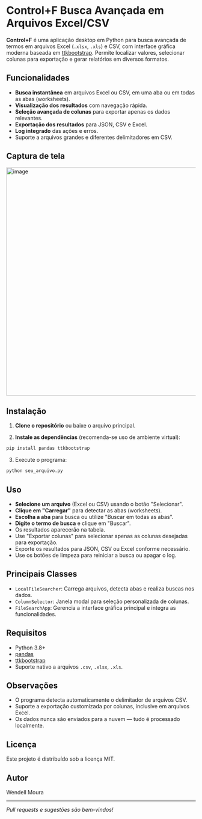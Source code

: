 # Control+F Busca Avançada em Arquivos Excel/CSV

**Control+F** é uma aplicação desktop em Python para busca avançada de termos em arquivos Excel (`.xlsx`, `.xls`) e CSV, com interface gráfica moderna baseada em [ttkbootstrap](https://github.com/israel-dryer/ttkbootstrap). Permite localizar valores, selecionar colunas para exportação e gerar relatórios em diversos formatos.

## Funcionalidades

- **Busca instantânea** em arquivos Excel ou CSV, em uma aba ou em todas as abas (worksheets).
- **Visualização dos resultados** com navegação rápida.
- **Seleção avançada de colunas** para exportar apenas os dados relevantes.
- **Exportação dos resultados** para JSON, CSV e Excel.
- **Log integrado** das ações e erros.
- Suporte a arquivos grandes e diferentes delimitadores em CSV.

## Captura de tela
<img width="787" height="607" alt="image" src="https://github.com/user-attachments/assets/38511148-8994-4c49-8480-0bd80f543ba0" />

## Instalação

1. **Clone o repositório** ou baixe o arquivo principal.

2. **Instale as dependências** (recomenda-se uso de ambiente virtual):

```bash
pip install pandas ttkbootstrap
```

3. Execute o programa:

```bash
python seu_arquivo.py
```

## Uso

- **Selecione um arquivo** (Excel ou CSV) usando o botão "Selecionar".
- **Clique em "Carregar"** para detectar as abas (worksheets).
- **Escolha a aba** para busca ou utilize "Buscar em todas as abas".
- **Digite o termo de busca** e clique em "Buscar".
- Os resultados aparecerão na tabela.
- Use "Exportar colunas" para selecionar apenas as colunas desejadas para exportação.
- Exporte os resultados para JSON, CSV ou Excel conforme necessário.
- Use os botões de limpeza para reiniciar a busca ou apagar o log.

## Principais Classes

- `LocalFileSearcher`: Carrega arquivos, detecta abas e realiza buscas nos dados.
- `ColumnSelector`: Janela modal para seleção personalizada de colunas.
- `FileSearchApp`: Gerencia a interface gráfica principal e integra as funcionalidades.

## Requisitos

- Python 3.8+
- [pandas](https://pandas.pydata.org/)
- [ttkbootstrap](https://github.com/israel-dryer/ttkbootstrap)
- Suporte nativo a arquivos `.csv`, `.xlsx`, `.xls`.

## Observações

- O programa detecta automaticamente o delimitador de arquivos CSV.
- Suporte a exportação customizada por colunas, inclusive em arquivos Excel.
- Os dados nunca são enviados para a nuvem — tudo é processado localmente.

## Licença

Este projeto é distribuído sob a licença MIT.

## Autor

Wendell Moura

---

*Pull requests e sugestões são bem-vindos!*
